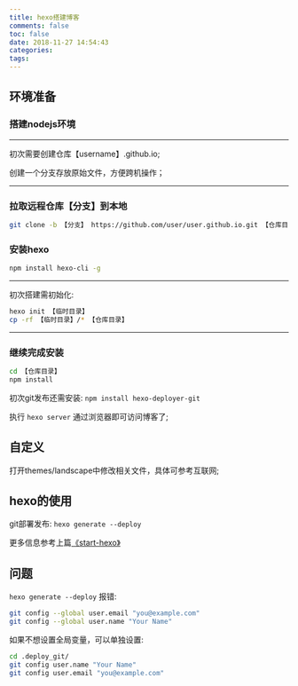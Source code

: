 ```yaml
---
title: hexo搭建博客
comments: false
toc: false
date: 2018-11-27 14:54:43
categories: 
tags:
---
```


## 环境准备

### 搭建nodejs环境
---
初次需要创建仓库【username】.github.io;

创建一个分支存放原始文件，方便跨机操作；

---

### 拉取远程仓库【分支】到本地

```bash
git clone -b 【分支】 https://github.com/user/user.github.io.git 【仓库目录】
```

### 安装hexo  

```bash
npm install hexo-cli -g
```

---
初次搭建需初始化:  

``` bash
hexo init 【临时目录】
cp -rf 【临时目录】/* 【仓库目录】
```

---

### 继续完成安装

```bash
cd 【仓库目录】
npm install
```

初次git发布还需安装: `npm install hexo-deployer-git`

执行 `hexo server` 通过浏览器即可访问博客了;

## 自定义

打开themes/landscape中修改相关文件，具体可参考互联网;

## hexo的使用

git部署发布: `hexo generate --deploy`

更多信息参考上篇[《start-hexo》](/2018/11/19/start-hexo/)

## 问题

 `hexo generate --deploy` 报错:  

```bash
git config --global user.email "you@example.com"
git config --global user.name "Your Name"
```

如果不想设置全局变量，可以单独设置:

```bash
cd .deploy_git/
git config user.name "Your Name"
git config user.email "you@example.com"
```
